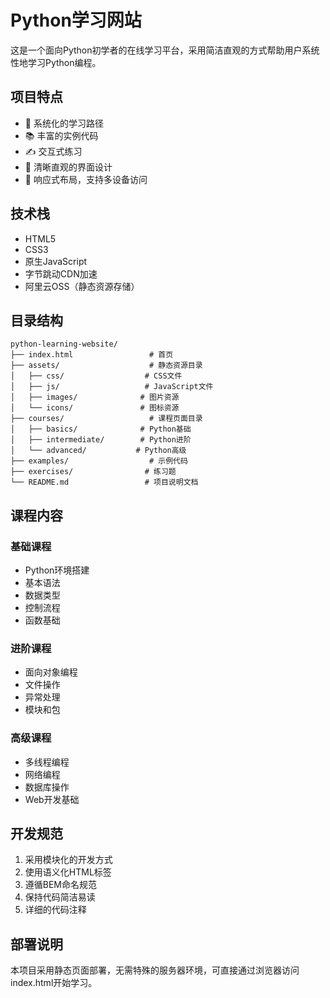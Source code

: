 # Python学习网站

这是一个面向Python初学者的在线学习平台，采用简洁直观的方式帮助用户系统性地学习Python编程。

## 项目特点

- 🎯 系统化的学习路径
- 📚 丰富的实例代码
- ✍️ 交互式练习
- 🎨 清晰直观的界面设计
- 📱 响应式布局，支持多设备访问

## 技术栈

- HTML5
- CSS3
- 原生JavaScript
- 字节跳动CDN加速
- 阿里云OSS（静态资源存储）

## 目录结构

```
python-learning-website/
├── index.html                 # 首页
├── assets/                    # 静态资源目录
│   ├── css/                  # CSS文件
│   ├── js/                   # JavaScript文件
│   ├── images/              # 图片资源
│   └── icons/               # 图标资源
├── courses/                   # 课程页面目录
│   ├── basics/              # Python基础
│   ├── intermediate/        # Python进阶
│   └── advanced/           # Python高级
├── examples/                  # 示例代码
├── exercises/                # 练习题
└── README.md                 # 项目说明文档
```

## 课程内容

### 基础课程
- Python环境搭建
- 基本语法
- 数据类型
- 控制流程
- 函数基础

### 进阶课程
- 面向对象编程
- 文件操作
- 异常处理
- 模块和包

### 高级课程
- 多线程编程
- 网络编程
- 数据库操作
- Web开发基础

## 开发规范

1. 采用模块化的开发方式
2. 使用语义化HTML标签
3. 遵循BEM命名规范
4. 保持代码简洁易读
5. 详细的代码注释

## 部署说明

本项目采用静态页面部署，无需特殊的服务器环境，可直接通过浏览器访问index.html开始学习。 